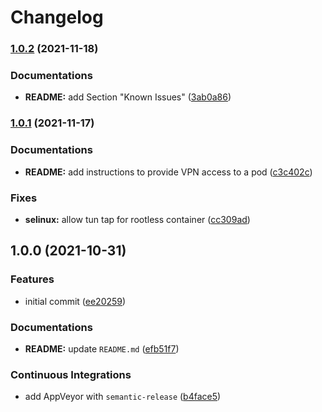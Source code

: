 # Changelog

### [1.0.2](https://github.com/extra2000/openvpn-client-podman/compare/v1.0.1...v1.0.2) (2021-11-18)


### Documentations

* **README:** add Section "Known Issues" ([3ab0a86](https://github.com/extra2000/openvpn-client-podman/commit/3ab0a86c2b0c46f7eb25acb99098cfeb6ac27278))

### [1.0.1](https://github.com/extra2000/openvpn-client-podman/compare/v1.0.0...v1.0.1) (2021-11-17)


### Documentations

* **README:** add instructions to provide VPN access to a pod ([c3c402c](https://github.com/extra2000/openvpn-client-podman/commit/c3c402c93f08504bbde17be63dc2363f4a4f5887))


### Fixes

* **selinux:** allow tun tap for rootless container ([cc309ad](https://github.com/extra2000/openvpn-client-podman/commit/cc309ad709de86e6c41213c12ed10a080753b63e))

## 1.0.0 (2021-10-31)


### Features

* initial commit ([ee20259](https://github.com/extra2000/openvpn-client-podman/commit/ee20259eef1b697251e652bb583ee3a745a18494))


### Documentations

* **README:** update `README.md` ([efb51f7](https://github.com/extra2000/openvpn-client-podman/commit/efb51f758178df549a73427309aca11e548acca2))


### Continuous Integrations

* add AppVeyor with `semantic-release` ([b4face5](https://github.com/extra2000/openvpn-client-podman/commit/b4face5c5d051e0216a4113329cb7000690bb58f))
